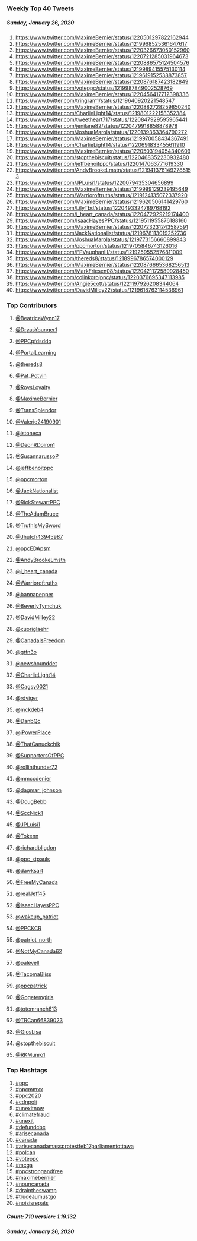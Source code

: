 ### Weekly Top 40 Tweets
##### Sunday, January 26, 2020
 1) https://www.twitter.com/MaximeBernier/status/1220501297822162944
 2) https://www.twitter.com/MaximeBernier/status/1219968525361647617
 3) https://www.twitter.com/MaximeBernier/status/1220326673050152960
 4) https://www.twitter.com/MaximeBernier/status/1220721285031964673
 5) https://www.twitter.com/MaximeBernier/status/1220886575124504576
 6) https://www.twitter.com/MaximeBernier/status/1219989415575130114
 7) https://www.twitter.com/MaximeBernier/status/1219619152538873857
 8) https://www.twitter.com/MaximeBernier/status/1220876187423182849
 9) https://www.twitter.com/voteppc/status/1219987849002528769
10) https://www.twitter.com/MaximeBernier/status/1220456417712398336
11) https://www.twitter.com/tringram1/status/1219640920221548547
12) https://www.twitter.com/MaximeBernier/status/1220882728259850240
13) https://www.twitter.com/CharlieLight14/status/1219801222158352384
14) https://www.twitter.com/tweetheart717/status/1220847929595965441
15) https://www.twitter.com/jenilane82/status/1220479918858878978
16) https://www.twitter.com/JoshuaMarola/status/1220139363364790272
17) https://www.twitter.com/MaximeBernier/status/1219970058434367491
18) https://www.twitter.com/CharlieLight14/status/1220691833455611910
19) https://www.twitter.com/MaximeBernier/status/1220503194054340609
20) https://www.twitter.com/stopthebiscuit/status/1220468352230932480
21) https://www.twitter.com/jeffbenoitppc/status/1220147063771619330
22) https://www.twitter.com/AndyBrookeLmstn/status/1219413781492785153
23) https://www.twitter.com/JPLuisi1/status/1220079435304656899
24) https://www.twitter.com/MaximeBernier/status/1219999129239195649
25) https://www.twitter.com/Warrioroftruths/status/1219124135072337920
26) https://www.twitter.com/MaximeBernier/status/1219620506141429760
27) https://www.twitter.com/LilyTbd/status/1220493324789768192
28) https://www.twitter.com/i_heart_canada/status/1220472929219174400
29) https://www.twitter.com/IsaacHayesPPC/status/1219511955876188160
30) https://www.twitter.com/MaximeBernier/status/1220723231243587591
31) https://www.twitter.com/JackNationalist/status/1219678113019252736
32) https://www.twitter.com/JoshuaMarola/status/1219773156660899843
33) https://www.twitter.com/ppcmorton/status/1219705846743126016
34) https://www.twitter.com/FPVaughanIII/status/1219259552576811009
35) https://www.twitter.com/thereds8/status/1218996786574000129
36) https://www.twitter.com/MaximeBernier/status/1220876665368256513
37) https://www.twitter.com/MarkFriesen08/status/1220421172589928450
38) https://www.twitter.com/colinkorolppc/status/1220376695347113985
39) https://www.twitter.com/Angie5cott/status/1221197926208344064
40) https://www.twitter.com/DavidMilley22/status/1219618763114536961

### Top Contributors
  1) [@BeatriceWynn17](https://www.twitter.com/BeatriceWynn17)
  2) [@DryasYounger1](https://www.twitter.com/DryasYounger1)
  3) [@PPCpfdsddo](https://www.twitter.com/PPCpfdsddo)
  4) [@PortalLearning](https://www.twitter.com/PortalLearning)
  5) [@thereds8](https://www.twitter.com/thereds8)
  6) [@Pat_Potvin](https://www.twitter.com/Pat_Potvin)
  7) [@RoysLoyalty](https://www.twitter.com/RoysLoyalty)
  8) [@MaximeBernier](https://www.twitter.com/MaximeBernier)
  9) [@TransSplendor](https://www.twitter.com/TransSplendor)
 10) [@Valerie24190901](https://www.twitter.com/Valerie24190901)

 11) [@istoneca](https://www.twitter.com/istoneca)
 12) [@DeonRDoiron1](https://www.twitter.com/DeonRDoiron1)
 13) [@SusannarussoP](https://www.twitter.com/SusannarussoP)
 14) [@jeffbenoitppc](https://www.twitter.com/jeffbenoitppc)
 15) [@ppcmorton](https://www.twitter.com/ppcmorton)
 16) [@JackNationalist](https://www.twitter.com/JackNationalist)
 17) [@RickStewartPPC](https://www.twitter.com/RickStewartPPC)
 18) [@TheAdamBruce](https://www.twitter.com/TheAdamBruce)
 19) [@TruthIsMySword](https://www.twitter.com/TruthIsMySword)
 20) [@Jhutch43945987](https://www.twitter.com/Jhutch43945987)

 21) [@ppcEDApsm](https://www.twitter.com/ppcEDApsm)
 22) [@AndyBrookeLmstn](https://www.twitter.com/AndyBrookeLmstn)
 23) [@i_heart_canada](https://www.twitter.com/i_heart_canada)
 24) [@Warrioroftruths](https://www.twitter.com/Warrioroftruths)
 25) [@bannapepper](https://www.twitter.com/bannapepper)
 26) [@BeverlyTymchuk](https://www.twitter.com/BeverlyTymchuk)
 27) [@DavidMilley22](https://www.twitter.com/DavidMilley22)
 28) [@xuoriglaehr](https://www.twitter.com/xuoriglaehr)
 29) [@CanadaIsFreedom](https://www.twitter.com/CanadaIsFreedom)
 30) [@gtfn3o](https://www.twitter.com/gtfn3o)

 31) [@newshounddet](https://www.twitter.com/newshounddet)
 32) [@CharlieLight14](https://www.twitter.com/CharlieLight14)
 33) [@Cagsy0021](https://www.twitter.com/Cagsy0021)
 34) [@rdviger](https://www.twitter.com/rdviger)
 35) [@mckdeb4](https://www.twitter.com/mckdeb4)
 36) [@DanbQc](https://www.twitter.com/DanbQc)
 37) [@iPowerPlace](https://www.twitter.com/iPowerPlace)
 38) [@ThatCanuckchik](https://www.twitter.com/ThatCanuckchik)
 39) [@SupportersOfPPC](https://www.twitter.com/SupportersOfPPC)
 40) [@rollinthunder72](https://www.twitter.com/rollinthunder72)

 41) [@mmccdenier](https://www.twitter.com/mmccdenier)
 42) [@dagmar_johnson](https://www.twitter.com/dagmar_johnson)
 43) [@DougBebb](https://www.twitter.com/DougBebb)
 44) [@SccNick1](https://www.twitter.com/SccNick1)
 45) [@JPLuisi1](https://www.twitter.com/JPLuisi1)
 46) [@Tokenn](https://www.twitter.com/Tokenn)
 47) [@richardbligdon](https://www.twitter.com/richardbligdon)
 48) [@ppc_stpauls](https://www.twitter.com/ppc_stpauls)
 49) [@dawksart](https://www.twitter.com/dawksart)
 50) [@FreeMyCanada](https://www.twitter.com/FreeMyCanada)

 51) [@realJeff45](https://www.twitter.com/realJeff45)
 52) [@IsaacHayesPPC](https://www.twitter.com/IsaacHayesPPC)
 53) [@wakeup_patriot](https://www.twitter.com/wakeup_patriot)
 54) [@PPCKCR](https://www.twitter.com/PPCKCR)
 55) [@patriot_north](https://www.twitter.com/patriot_north)
 56) [@NotMyCanada62](https://www.twitter.com/NotMyCanada62)
 57) [@palevell](https://www.twitter.com/palevell)
 58) [@TacomaBliss](https://www.twitter.com/TacomaBliss)
 59) [@ppcpatrick](https://www.twitter.com/ppcpatrick)
 60) [@Gogetemgirls](https://www.twitter.com/Gogetemgirls)

 61) [@totemranch613](https://www.twitter.com/totemranch613)
 62) [@TRCan66839023](https://www.twitter.com/TRCan66839023)
 63) [@GjosLisa](https://www.twitter.com/GjosLisa)
 64) [@stopthebiscuit](https://www.twitter.com/stopthebiscuit)
 65) [@RKMunro1](https://www.twitter.com/RKMunro1)


### Top Hashtags

  1) [#ppc](https://www.twitter.com/hashtag/ppc)
  2) [#ppcmmxx](https://www.twitter.com/hashtag/ppcmmxx)
  3) [#ppc2020](https://www.twitter.com/hashtag/ppc2020)
  4) [#cdnpoli](https://www.twitter.com/hashtag/cdnpoli)
  5) [#unexitnow](https://www.twitter.com/hashtag/unexitnow)
  6) [#climatefraud](https://www.twitter.com/hashtag/climatefraud)
  7) [#unexit](https://www.twitter.com/hashtag/unexit)
  8) [#defundcbc](https://www.twitter.com/hashtag/defundcbc)
  9) [#arisecanada](https://www.twitter.com/hashtag/arisecanada)
 10) [#canada](https://www.twitter.com/hashtag/canada)
 11) [#arisecanadamassprotestfeb17parliamentottawa](https://www.twitter.com/hashtag/arisecanadamassprotestfeb17parliamentottawa)
 12) [#polcan](https://www.twitter.com/hashtag/polcan)
 13) [#voteppc](https://www.twitter.com/hashtag/voteppc)
 14) [#mcga](https://www.twitter.com/hashtag/mcga)
 15) [#ppcstrongandfree](https://www.twitter.com/hashtag/ppcstrongandfree)
 16) [#maximebernier](https://www.twitter.com/hashtag/maximebernier)
 17) [#nouncanada](https://www.twitter.com/hashtag/nouncanada)
 18) [#draintheswamp](https://www.twitter.com/hashtag/draintheswamp)
 19) [#trudeaumustgo](https://www.twitter.com/hashtag/trudeaumustgo)
 20) [#noisisrepats](https://www.twitter.com/hashtag/noisisrepats)

##### Count: 710	version: 1.19.132
##### Sunday, January 26, 2020

